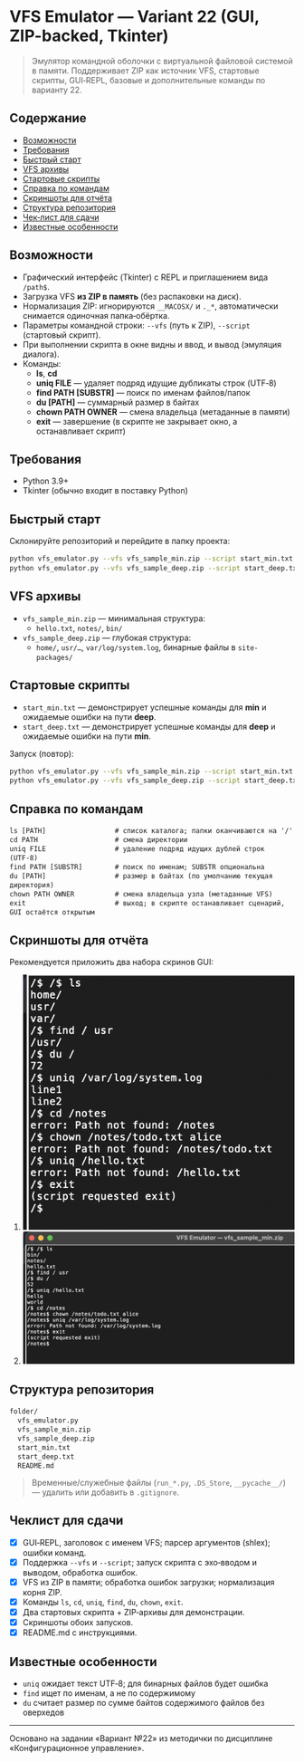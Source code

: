 # VFS Emulator — Variant 22 (GUI, ZIP-backed, Tkinter)

> Эмулятор командной оболочки с виртуальной файловой системой в памяти. Поддерживает ZIP как источник VFS, стартовые скрипты, GUI‑REPL, базовые и дополнительные команды по варианту 22.

## Содержание
- [Возможности](#возможности)
- [Требования](#требования)
- [Быстрый старт](#быстрый-старт)
- [VFS архивы](#vfs-архивы)
- [Стартовые скрипты](#стартовые-скрипты)
- [Справка по командам](#справка-по-командам)
- [Скриншоты для отчёта](#скриншоты-для-отчёта)
- [Структура репозитория](#структура-репозитория)
- [Чек‑лист для сдачи](#чеклист-для-сдачи)
- [Известные особенности](#известные-особенности)

## Возможности
- Графический интерфейс (Tkinter) с REPL и приглашением вида `/path$`.
- Загрузка VFS **из ZIP в память** (без распаковки на диск).
- Нормализация ZIP: игнорируются `__MACOSX/` и `._*`, автоматически снимается одиночная папка‑обёртка.
- Параметры командной строки: `--vfs` (путь к ZIP), `--script` (стартовый скрипт).
- При выполнении скрипта в окне видны и ввод, и вывод (эмуляция диалога).
- Команды:
  - **ls**, **cd**
  - **uniq FILE** — удаляет подряд идущие дубликаты строк (UTF‑8)
  - **find PATH [SUBSTR]** — поиск по именам файлов/папок
  - **du [PATH]** — суммарный размер в байтах
  - **chown PATH OWNER** — смена владельца (метаданные в памяти)
  - **exit** — завершение (в скрипте не закрывает окно, а останавливает скрипт)

## Требования
- Python 3.9+
- Tkinter (обычно входит в поставку Python)

## Быстрый старт
Склонируйте репозиторий и перейдите в папку проекта:
```bash
python vfs_emulator.py --vfs vfs_sample_min.zip --script start_min.txt
python vfs_emulator.py --vfs vfs_sample_deep.zip --script start_deep.txt
```

## VFS архивы
- `vfs_sample_min.zip` — минимальная структура:
  - `hello.txt`, `notes/`, `bin/`
- `vfs_sample_deep.zip` — глубокая структура:
  - `home/`, `usr/…`, `var/log/system.log`, бинарные файлы в `site-packages/`

## Стартовые скрипты
- `start_min.txt` — демонстрирует успешные команды для **min** и ожидаемые ошибки на пути **deep**.
- `start_deep.txt` — демонстрирует успешные команды для **deep** и ожидаемые ошибки на пути **min**.

Запуск (повтор):
```bash
python vfs_emulator.py --vfs vfs_sample_min.zip --script start_min.txt
python vfs_emulator.py --vfs vfs_sample_deep.zip --script start_deep.txt
```

## Справка по командам
```text
ls [PATH]                 # список каталога; папки оканчиваются на '/'
cd PATH                   # смена директории
uniq FILE                 # удаление подряд идущих дублей строк (UTF‑8)
find PATH [SUBSTR]        # поиск по именам; SUBSTR опциональна
du [PATH]                 # размер в байтах (по умолчанию текущая директория)
chown PATH OWNER          # смена владельца узла (метаданные VFS)
exit                      # выход; в скрипте останавливает сценарий, GUI остаётся открытым
```

## Скриншоты для отчёта
Рекомендуется приложить два набора скринов GUI:
1. ![Снимок экрана 2025-10-10 в 11.39.25.png](%D0%A1%D0%BD%D0%B8%D0%BC%D0%BE%D0%BA%20%D1%8D%D0%BA%D1%80%D0%B0%D0%BD%D0%B0%202025-10-10%20%D0%B2%2011.39.25.png)
2. ![Снимок экрана 2025-10-10 в 11.39.51.png](%D0%A1%D0%BD%D0%B8%D0%BC%D0%BE%D0%BA%20%D1%8D%D0%BA%D1%80%D0%B0%D0%BD%D0%B0%202025-10-10%20%D0%B2%2011.39.51.png)

## Структура репозитория
```
folder/
  vfs_emulator.py
  vfs_sample_min.zip
  vfs_sample_deep.zip
  start_min.txt
  start_deep.txt
  README.md
```
> Временные/служебные файлы (`run_*.py`, `.DS_Store`, `__pycache__/`) — удалить или добавить в `.gitignore`.

## Чеклист для сдачи
- [x] GUI‑REPL, заголовок с именем VFS; парсер аргументов (shlex); ошибки команд.  
- [x] Поддержка `--vfs` и `--script`; запуск скрипта с эхо‑вводом и выводом, обработка ошибок.  
- [x] VFS из ZIP в памяти; обработка ошибок загрузки; нормализация корня ZIP.  
- [x] Команды `ls`, `cd`, `uniq`, `find`, `du`, `chown`, `exit`.  
- [x] Два стартовых скрипта + ZIP‑архивы для демонстрации.  
- [x] Скриншоты обоих запусков.  
- [x] README.md с инструкциями.

## Известные особенности
- `uniq` ожидает текст UTF‑8; для бинарных файлов будет ошибка
- `find` ищет по именам, а не по содержимому
- `du` считает размер по сумме байтов содержимого файлов без оверхедов

---

Основано на задании «Вариант №22» из методички по дисциплине «Конфигурационное управление».

